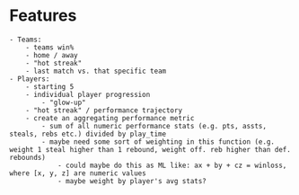 # Features
    - Teams:
        - teams win%
        - home / away
        - "hot streak"
        - last match vs. that specific team
    - Players:
        - starting 5
        - individual player progression
            - "glow-up"
        - "hot streak" / performance trajectory
        - create an aggregating performance metric
            - sum of all numeric performance stats (e.g. pts, assts, steals, rebs etc.) divided by play_time
            - maybe need some sort of weighting in this function (e.g. weight 1 steal higher than 1 rebound, weight off. reb higher than def. rebounds)
                - could maybe do this as ML like: ax + by + cz = winloss, where [x, y, z] are numeric values
                - maybe weight by player's avg stats?



